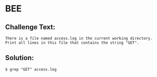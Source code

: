 # BEE

## Challenge Text:

```
There is a file named access.log in the current working directory. Print all lines in this file that contains the string "GET".
```
## Solution:

```
$ grep "GET" access.log
```